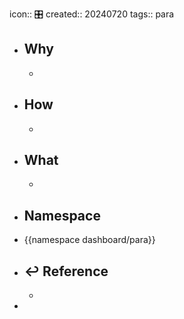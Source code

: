icon:: 🎛️
created:: 20240720
tags:: para

- ## Why
  -
- ## How
  -
- ## What
  -
 - ## Namespace
  - {{namespace dashboard/para}}
- ## ↩ Reference
  -
-